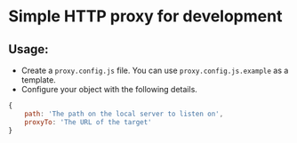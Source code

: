 # Simple HTTP proxy for development

## Usage:

-   Create a `proxy.config.js` file. You can use `proxy.config.js.example` as a template.
-   Configure your object with the following details.

```js
{
    path: 'The path on the local server to listen on',
    proxyTo: 'The URL of the target'
}
```
